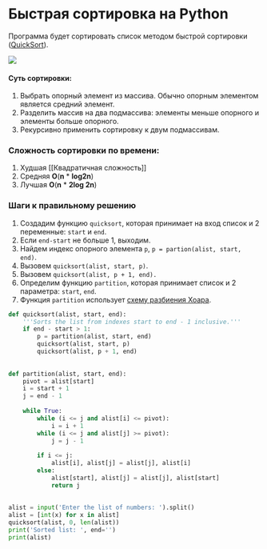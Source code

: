 # Быстрая сортировка на Python
Программа будет сортировать список методом быстрой сортировки ([QuickSort](https://en.wikipedia.org/wiki/Quicksort)).

![](https://pythonist.ru/wp-content/uploads/2020/05/quicksoft-1024x362.gif)

#### Суть сортировки:

1. Выбрать опорный элемент из массива. Обычно опорным элементом является средний элемент.
2. Разделить массив на два подмассива: элементы меньше опорного и элементы больше опорного.
3. Рекурсивно применить сортировку к двум подмассивам.

### **Сложность сортировки по времени:**

1. Худшая [[Квадратичная сложность]]
2. Средняя **O**(**n** * **log2n**)
3. Лучшая **O**(**n** * **2log 2n**)

### Шаги к правильному решению

1. Создадим функцию `quicksort`, которая принимает на вход список и 2 переменные: `start` и `end`.
2. Если `end-start` не больше 1, выходим.
3. Найдем индекс опорного элемента `p`, `p = partion(alist, start, end)`.
4. Вызовем `quicksort(alist, start, p)`.
5. Вызовем `quicksort(alist, p + 1, end).`
6. Определим функцию `partition`, которая принимает список и 2 параметра: `start`, `end`.
7. Функция `partition` использует [схему разбиения Хоара](https://www.geeksforgeeks.org/hoares-vs-lomuto-partition-scheme-quicksort/).

```python
def quicksort(alist, start, end):
    '''Sorts the list from indexes start to end - 1 inclusive.'''
    if end - start > 1:
        p = partition(alist, start, end)
        quicksort(alist, start, p)
        quicksort(alist, p + 1, end)
 
 
def partition(alist, start, end):
    pivot = alist[start]
    i = start + 1
    j = end - 1
 
    while True:
        while (i <= j and alist[i] <= pivot):
            i = i + 1
        while (i <= j and alist[j] >= pivot):
            j = j - 1
 
        if i <= j:
            alist[i], alist[j] = alist[j], alist[i]
        else:
            alist[start], alist[j] = alist[j], alist[start]
            return j
 
 
alist = input('Enter the list of numbers: ').split()
alist = [int(x) for x in alist]
quicksort(alist, 0, len(alist))
print('Sorted list: ', end='')
print(alist)
```